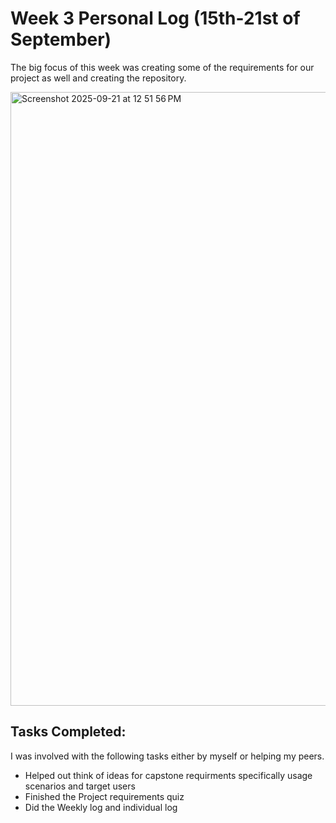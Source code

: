# Week 3 Personal Log (15th-21st of September)

The big focus of this week was creating some of the requirements for our project as well and creating the repository. 


<img width="1512" height="982" alt="Screenshot 2025-09-21 at 12 51 56 PM" src="https://github.com/user-attachments/assets/ce22be10-f8f3-423e-929f-4f5996a88a33" />


## Tasks Completed:
I was involved with the following tasks either by myself or helping my peers.

- Helped out think of ideas for capstone requirments specifically usage scenarios and target users 
- Finished the Project requirements quiz 
- Did the Weekly log and individual log  

